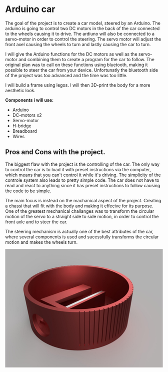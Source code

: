 # Arduino car

The goal of the project is to create a car model, steered by an Arduino. The arduino is going to control two DC motors in the back of the car connected to the wheels causing it to drive. The ardiuno will also be connected to a servo-motor in order to control the steering. The servo motor will adjust the front axel causing the wheels to turn and lastly causing the car to turn. 

I will give the Arduino functions for the DC motors as well as the servo-motor and combining them to create a program for the car to follow. 
   The original plan was to call on these functions using bluetooth, making it possible to steer the car from your device. Unfortunatly the bluetooth side of the project was too advanced and the time was too little. 

I will build a frame using legos. I will then 3D-print the body for a more aesthetic look. 

**Components i will use:**
 * Arduino
 * DC-motors x2
 * Servo-motor
 * H-bridge
 * Breadboard
 * Wires

## Pros and Cons with the project. 
The biggest flaw with the project is the controlling of the car. The only way to control the car is to load it with preset instructions via the computer, which means that you can't control it while it's driving. The simplicity of the controle system also leads to pretty simple code. The car does not have to read and react to anything since it has preset instructions to follow causing the code to be simple. 

The main focus is instead on the machanical aspect of the project. Creating a chassi that will fit with the body and making it effecive for its purpose. One of the greatest mechanical challanges was to transform the circular motion of the servo to a straight side to side motion, in order to control the front axle and to steer the car. 

The steering mechanism is actually one of the best attributes of the car, where several components is used and sucessfully transforms the circular motion and makes the wheels turn. 

![Image of car](images/render.jpg)
